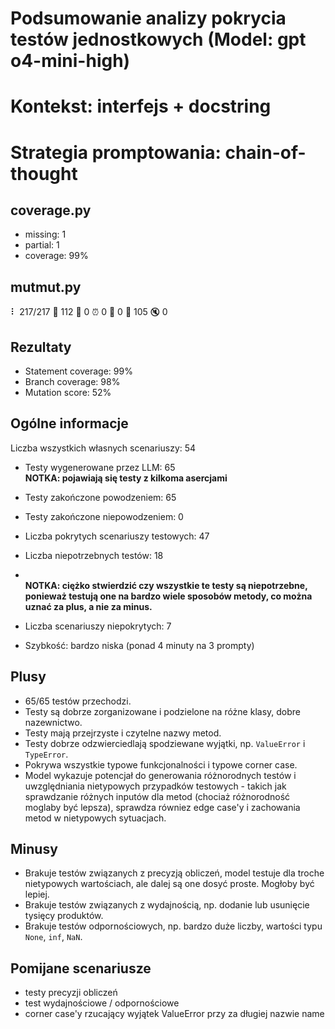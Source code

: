 # Podsumowanie analizy pokrycia testów jednostkowych (Model: gpt o4-mini-high)
# Kontekst: interfejs + docstring
# Strategia promptowania: chain-of-thought

## coverage.py
- missing: 1
- partial: 1
- coverage: 99%

## mutmut.py
⠇ 217/217  🎉 112 🫥 0  ⏰ 0  🤔 0  🙁 105  🔇 0

## Rezultaty
- Statement coverage: 99%
- Branch coverage: 98%
- Mutation score: 52%

## Ogólne informacje

Liczba wszystkich własnych scenariuszy: 54

- Testy wygenerowane przez LLM: 65
<br/> <strong>NOTKA: pojawiają się testy z kilkoma asercjami</strong>
- Testy zakończone powodzeniem: 65
- Testy zakończone niepowodzeniem: 0


- Liczba pokrytych scenariuszy testowych: 47
- Liczba niepotrzebnych testów: 18
- <br/> <strong>NOTKA: ciężko stwierdzić czy wszystkie te testy są niepotrzebne, ponieważ testują one na bardzo wiele sposobów metody, co można uznać za plus, a nie za minus.</strong>
- Liczba scenariuszy niepokrytych: 7
- Szybkość: bardzo niska (ponad 4 minuty na 3 prompty)

## Plusy

- 65/65 testów przechodzi.
- Testy są dobrze zorganizowane i podzielone na różne klasy, dobre nazewnictwo.
- Testy mają przejrzyste i czytelne nazwy metod.
- Testy dobrze odzwierciedlają spodziewane wyjątki, np. `ValueError` i `TypeError`.
- Pokrywa wszystkie typowe funkcjonalności i typowe corner case.
- Model wykazuje potencjał do generowania różnorodnych testów i uwzględniania nietypowych przypadków testowych - takich jak sprawdzanie różnych inputów dla metod (chociaż różnorodność moglaby być lepsza), sprawdza równiez edge case'y i zachowania metod w nietypowych sytuacjach.

## Minusy

- Brakuje testów związanych z precyzją obliczeń, model testuje dla troche nietypowych wartościach, ale dalej są one dosyć proste. Mogłoby być lepiej.
- Brakuje testów związanych z wydajnością, np. dodanie lub usunięcie tysięcy produktów.
- Brakuje testów odpornościowych, np. bardzo duże liczby, wartości typu `None`, `inf`, `NaN`.

## Pomijane scenariusze

- testy precyzji obliczeń
- test wydajnościowe / odpornościowe
- corner case'y rzucający wyjątek ValueError przy za długiej nazwie name

